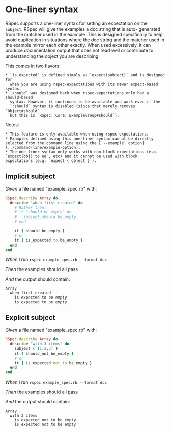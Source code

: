 # One-liner syntax

RSpec supports a one-liner syntax for setting an expectation on the
  `subject`.  RSpec will give the examples a doc string that is auto-
  generated from the matcher used in the example. This is designed specifically
  to help avoid duplication in situations where the doc string and the matcher
  used in the example mirror each other exactly. When used excessively, it can
  produce documentation output that does not read well or contribute to
  understanding the object you are describing.

  This comes in two flavors:

    * `is_expected` is defined simply as `expect(subject)` and is designed for
      when you are using rspec-expectations with its newer expect-based syntax.
    * `should` was designed back when rspec-expectations only had a should-based
      syntax. However, it continues to be available and work even if the
      `:should` syntax is disabled (since that merely removes `Object#should`
      but this is `RSpec::Core::ExampleGroup#should`).

  Notes:

    * This feature is only available when using rspec-expectations.
    * Examples defined using this one-liner syntax cannot be directly selected from the command line using the [`--example` option](../command-line/example-option).
    * The one-liner syntax only works with non-block expectations (e.g. `expect(obj).to eq`, etc) and it cannot be used with block expectations (e.g. `expect { object }`).

## Implicit subject

_Given_ a file named "example_spec.rb" with:

```ruby
RSpec.describe Array do
  describe "when first created" do
    # Rather than:
    # it "should be empty" do
    #   subject.should be_empty
    # end

    it { should be_empty }
    # or
    it { is_expected.to be_empty }
  end
end
```

_When_ I run `rspec example_spec.rb --format doc`

_Then_ the examples should all pass

_And_ the output should contain:

```
Array
  when first created
    is expected to be empty
    is expected to be empty
```

## Explicit subject

_Given_ a file named "example_spec.rb" with:

```ruby
RSpec.describe Array do
  describe "with 3 items" do
    subject { [1,2,3] }
    it { should_not be_empty }
    # or
    it { is_expected.not_to be_empty }
  end
end
```

_When_ I run `rspec example_spec.rb --format doc`

_Then_ the examples should all pass

_And_ the output should contain:

```
Array
  with 3 items
    is expected not to be empty
    is expected not to be empty
```
